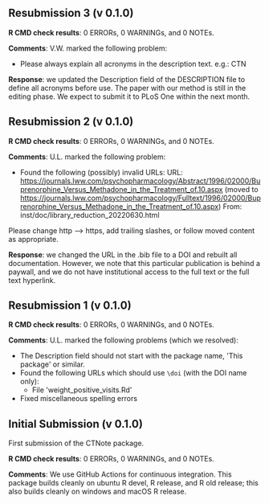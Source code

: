 ## Resubmission 3 (v 0.1.0)

**R CMD check results**: 0 ERRORs, 0 WARNINGs, and 0 NOTEs.

**Comments**: V.W. marked the following problem:

- Please always explain all acronyms in the description text. e.g.: CTN

**Response**: we updated the Description field of the DESCRIPTION file to define all acronyms before use. The paper with our method is still in the editing phase. We expect to submit it to PLoS One within the next month.




## Resubmission 2 (v 0.1.0)

**R CMD check results**: 0 ERRORs, 0 WARNINGs, and 0 NOTEs.

**Comments**: U.L. marked the following problem:

- Found the following (possibly) invalid URLs:
     URL: https://journals.lww.com/psychopharmacology/Abstract/1996/02000/Buprenorphine_Versus_Methadone_in_the_Treatment_of.10.aspx
(moved to https://journals.lww.com/psychopharmacology/Fulltext/1996/02000/Buprenorphine_Versus_Methadone_in_the_Treatment_of.10.aspx)
     From: inst/doc/library_reduction_20220630.html

Please change http --> https, add trailing slashes, or follow moved content as appropriate.

**Response**: we changed the URL in the .bib file to a DOI and rebuilt all documentation. However, we note that this particular publication is behind a paywall, and we do not have institutional access to the full text or the full text hyperlink.




## Resubmission 1 (v 0.1.0)

**R CMD check results**: 0 ERRORs, 0 WARNINGs, and 0 NOTEs.

**Comments**: U.L. marked the following problems (which we resolved):

- The Description field should not start with the package name, 'This package' or similar.
- Found the following URLs which should use `\doi` (with the DOI name only):
    + File 'weight_positive_visits.Rd'
- Fixed miscellaneous spelling errors



## Initial Submission (v 0.1.0)
First submission of the CTNote package.

**R CMD check results**: 0 ERRORs, 0 WARNINGs, and 0 NOTEs.

**Comments**: We use GitHub Actions for continuous integration. This package builds cleanly on ubuntu R devel, R release, and R old release; this also builds cleanly on windows and macOS R release.

